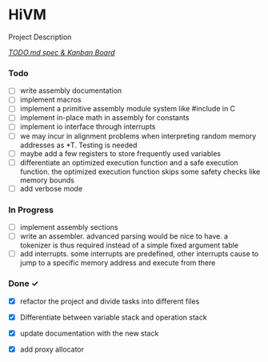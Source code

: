 # HiVM

Project Description

<em>[TODO.md spec & Kanban Board](https://bit.ly/3fCwKfM)</em>

### Todo

- [ ] write assembly documentation  
- [ ] implement macros  
- [ ] implement a primitive assembly module system like #include in C  
- [ ] implement in-place math in assembly for constants  
- [ ] implement io interface through interrupts  
- [ ] we may incur in alignment problems when interpreting random memory addresses as *T. Testing is needed  
- [ ] maybe add a few registers to store frequently used variables  
- [ ] differentiate an optimized execution function and a safe execution function. the optimized execution function skips some safety checks like memory bounds  
- [ ] add verbose mode  

### In Progress

- [ ] implement assembly sections  
- [ ] write an assembler. advanced parsing would be nice to have. a tokenizer is thus required instead of a simple fixed argument table  
- [ ] add interrupts. some interrupts are predefined, other interrupts cause to jump to a specific memory address and execute from there  

### Done ✓

- [x] refactor the project and divide tasks into different files  
- [x] Differentiate between variable stack and operation stack  
- [x] update documentation with the new stack  
- [x] add proxy allocator  

